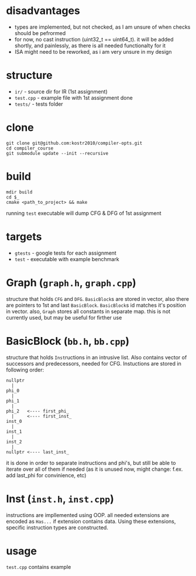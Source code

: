 # disadvantages

- types are implemented, but not checked, as I am unsure of when checks should be pefrormed
- for now, no cast instruction (uint32_t == uint64_t). it will be added shortly, and painlessly, as there is all needed functionalty for it
- ISA might need to be reworked, as i am very unsure in my design

# structure

- `ir/` - source dir for IR (1st assignment)
- `test.cpp` - example file with 1st assignment done
- `tests/` - tests folder

# clone

```
git clone git@github.com:kostr2010/compiler-opts.git
cd compiler_course
git submodule update --init --recursive
```

# build

```
mdir build
cd $_
cmake <path_to_project> && make
```

running `test` executable will dump CFG & DFG of 1st assignment

# targets

- `gtests` - google tests for each assignment
- `test` - executable with example benchmark

# Graph (`graph.h`, `graph.cpp`)

structure that holds `CFG` and `DFG`. `BasicBlock`s are stored in vector, also there are pointers to 1st and last `BasicBlock`. `BasicBlock`s id matches it's position in vector. also, `Graph` stores all constants in separate map. this is not currently used, but may be useful for firther use

# BasicBlock (`bb.h`, `bb.cpp`)

structure that holds `Inst`ructions in an intrusive list. Also contains vector of successors and predecessors, needed for CFG. Instuctions are stored in following order:

```
nullptr
  |
phi_0
  |
phi_1
  |
phi_2   <---- first_phi_
  |     <---- first_inst_
inst_0
  |
inst_1
  |
inst_2
  |
nullptr <---- last_inst_
```

it is done in order to separate instructions and phi's, but still be able to iterate over all of them if needed (as it is unused now, might change: f.ex. add last_phi for convinience, etc)

# Inst (`inst.h`, `inst.cpp`)

instructions are impllemented using OOP. all needed extensions are encoded as `Has...` if extension contains data. Using these extensions, specific instruction types are constructed.

# usage

`test.cpp` contains example
